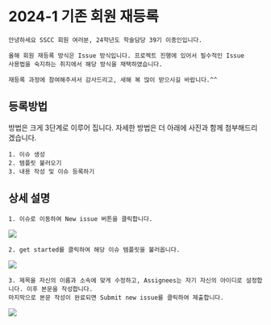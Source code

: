 # 2024-1 기존 회원 재등록
```
안녕하세요 SSCC 회원 여러분, 24학년도 학술담당 39기 이종인입니다.

올해 회원 재등록 방식은 Issue 방식입니다. 프로젝트 진행에 있어서 필수적인 Issue
사용법을 숙지하는 취지에서 해당 방식을 채택하였습니다.

재등록 과정에 참여해주셔서 감사드리고, 새해 복 많이 받으시길 바랍니다.^^
```
## 등록방법

방법은 크게 3단계로 이루어 집니다. 자세한 방법은 더 아래에 사진과 함께 첨부해드리겠습니다.
```
1. 이슈 생성
2. 템플릿 불러오기
3. 내용 작성 및 이슈 등록하기
````

## 상세 설명
```
1. 이슈로 이동하여 New issue 버튼을 클릭합니다.
```
<img src="https://github.com/SoongSilComputingClub/2024-1-Member-Re-Registration-Issue/blob/main/images/1.%20issue%20%ED%81%B4%EB%A6%AD%20-%20%EB%B3%B5%EC%82%AC%EB%B3%B8.png?raw=true">

```
2. get started를 클릭하여 해당 이슈 템플릿을 불러옵니다.
```
<img src="https://github.com/SoongSilComputingClub/2024-1-Member-Re-Registration-Issue/blob/main/images/2.get%20started%20%ED%81%B4%EB%A6%AD%20-%20%EB%B3%B5%EC%82%AC%EB%B3%B8.png?raw=true">

```
3. 제목을 자신의 이름과 소속에 맞게 수정하고, Assignees는 자기 자신의 아이디로 설정합니다. 이후 본문을 작성합니다.
마지막으로 본문 작성이 완료되면 Submit new issue를 클릭하여 제출합니다.
```
<img src="https://github.com/SoongSilComputingClub/2024-1-Member-Re-Registration-Issue/blob/main/images/3.%20%EC%9D%B4%EC%8A%88%20%EB%82%B4%EC%9A%A9%20%EC%9E%91%EC%84%B1%20-%20%EB%B3%B5%EC%82%AC%EB%B3%B8.png?raw=true">

